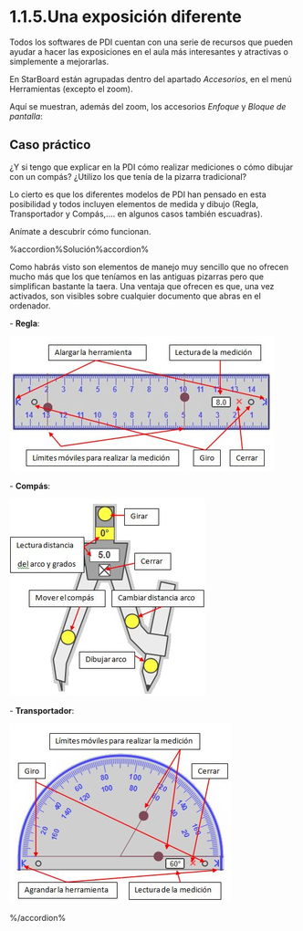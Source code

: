 # 1.1.5.Una exposición diferente

Todos los softwares de PDI cuentan con una serie de recursos que pueden ayudar a hacer las exposiciones en el aula más interesantes y atractivas o simplemente a mejorarlas.

En StarBoard están agrupadas dentro del apartado _Accesorios_, en el menú Herramientas (excepto el zoom).

Aquí se muestran, además del zoom, los accesorios _Enfoque_ y _Bloque de pantalla_:


## Caso práctico

¿Y si tengo que explicar en la PDI cómo realizar mediciones o cómo dibujar con un compás? ¿Utilizo los que tenía de la pizarra tradicional?

Lo cierto es que los diferentes modelos de PDI han pensado en esta posibilidad y todos incluyen elementos de medida y dibujo (Regla, Transportador y Compás,.... en algunos casos también escuadras).

Anímate a descubrir cómo funcionan.

%accordion%Solución%accordion%

Como habrás visto son elementos de manejo muy sencillo que no ofrecen mucho más que los que teníamos en las antiguas pizarras pero que simplifican bastante la taera. Una ventaja que ofrecen es que, una vez activados, son visibles sobre cualquier documento que abras en el ordenador.

\- **Regla**:


![Fig.2.37. Captura del programa elaboración propia](img/regla1.JPG)




\- **Compás**:

![Fig.2.39. Captura del programa elaboración propia](img/compas1.JPG)

\- **Transportador**:


![Fig.2.38. Captura del programa elaboración propia](img/Transportad1.JPG)












%/accordion%

